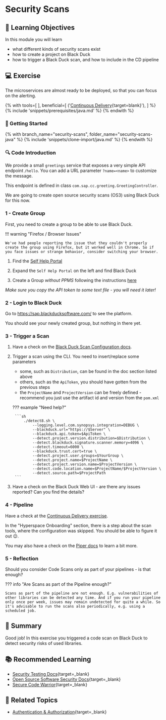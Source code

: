 # Security Scans

## 🎯 Learning Objectives

In this module you will learn 
- what different kinds of security scans exist
- how to create a project on Black Duck
- how to trigger a Black Duck scan, and how to include in the CD pipeline

## 💻 Exercise
The microservices are almost ready to be deployed, so that you can focus on the alerting.

<!-- Prerequisites-->

{% with
  tools=[
  ],
  beneficial=[
    ('[Continuous Delivery](../../continuous-delivery/azure-cloud-foundry-java/){target=blank}'),
  ]
%}
{% include 'snippets/prerequisites/java.md' %}
{% endwith %}

### 🚀 Getting Started

{% with branch_name="security-scans", folder_name="security-scans-java" %}
{% include 'snippets/clone-import/java.md' %}
{% endwith %}

### 🔍 Code Introduction

We provide a small `greetings` service that exposes a very simple API endpoint `/hello`. You can add a URL parameter `?name=<name>` to customize the message.

This endpoint is defined in class `com.sap.cc.greeting.GreetingController`.

We are going to create open source security scans (OS3) using Black Duck for this now.

### 1 - Create Group

First, you need to create a group to be able to use Black Duck.

!!! warning "Firefox / Browser Issues"

    We've had people reporting the issue that they couldn't properly create the group using Firefox, but it worked well in Chrome. So if you face issues or strange behavior, consider switching your browser.

1. Find the [Self Help Portal](https://go.sap.corp/oss_shp_app_blackduck) 

1. Expand the `Self Help Portal` on the left and find Black Duck

1. Create a Group _without PPMS_ following the instructions [here](https://wiki.one.int.sap/wiki/display/osssec/BlackDuck+Self+Help+Portal#BlackDuckSelfHelpPortal-Howtocreateagroup-Step-by-Stepguide)

_Make sure you copy the API token to some text file - you will need it later!_

### 2 - Login to Black Duck

Go to https://sap.blackducksoftware.com/ to see the platform.

You should see your newly created group, but nothing in there yet.

### 3 - Trigger a Scan

1. Have a check on the [Black Duck Scan Configuration docs](https://github.wdf.sap.corp/SynopsysHUBSupport/GeneralSupport/wiki/Black-Duck-Scan-Configuration#scripting).

1. Trigger a scan using the CLI. You need to insert/replace some parameters
    
    - some, such as `Distribution`, can be found in the doc section listed above
    - others, such as the `ApiToken`, you should have gotten from the previous steps
    - the `ProjectName` and `ProjectVersion` can be freely defined - recommend you just use the artifact id and version from the `pom.xml`

    ??? example "Need help?"

        ```sh
            ./detect8.sh \
                --logging.level.com.synopsys.integration=DEBUG \
                --blackduck.url="https://$Server" \
                --blackduck.api.token=$ApiToken \
                --detect.project.version.distribution=$Distribution \
                --detect.blackduck.signature.scanner.memory=4096 \
                --detect.timeout=6000 \
                --blackduck.trust.cert=true \
                --detect.project.user.groups=$YourGroup \
                --detect.project.name=$ProjectName \
                --detect.project.version.name=$ProjectVersion \
                --detect.code.location.name=$ProjectName/$ProjectVersion \
                --detect.source.path=$ProjectPath
        ```

1. Have a check on the Black Duck Web UI - are there any issues reported? Can you find the details?

### 4 - Pipeline

Have a check at the [Continuous Delivery exercise](../../continuous-delivery/azure-cloud-foundry-java/).

In the "Hyperspace Onboarding" section, there is a step about the scan tools, where the configuration was skipped. You should be able to figure it out 😉.

You may also have a check on the [Piper docs](https://github.wdf.sap.corp/pages/ContinuousDelivery/piper-doc/steps/detectExecuteScan/) to learn a bit more.

### 5 - Reflection

Should you consider Code Scans only as part of your pipelines - is that enough?

??? info "Are Scans as part of the Pipeline enough?"

    Scans as part of the pipeline are not enough. E.g. vulnerabilities of other libraries can be detected any time. And if you run your pipeline only once per week, issues may remain undetected for quite a while. So it's advisable to run the scans also periodically, e.g. using a scheduled job.


## 🏁 Summary

Good job!
In this exercise you triggered a code scan on Black Duck to detect security risks of used libraries.

<!-- 
## 🦄 Stretch Goals

### Dynatrace

1. Create an instance of the service:

    You can either go to the [cockpit](https://canary.cockpit.btp.int.sap/cockpit/#/globalaccount/cloudCurriculum/subaccount/5545bfd2-7df6-4a02-99a9-ecfa153f11cd/spaces) or use `cf create-service ... -c <config>` to create your instance. Supply 3 permission assignments in the configuration that match the CAM profiles.

    ??? example "Need help?"

        Here is a template for the json config.

        ```json 
            {
                "environment_name": "GREETINGS<your-user-id>",
                "permission_assignments": [{
                    "name": "Dynatrace Learning Admin",
                    "roles": [ "admin", "log_analytics" ]
                }, {
                    "name": "Dynatrace Learning User",
                    "roles": [ "user", "log_analytics" ]
                }, {
                    "name": "Dynatrace Learning Sensitive",
                    "roles": [ "view_sensitive", "configure_sensitive" ]
                }]
            }
        ```

### Availability Service

Use the SAP Availability service to monitor the availability of your app.

Have a look at their [documentation](https://wiki.one.int.sap/wiki/display/hcpka/Tutorials) and try to define a evaluation that will send a notification if your app is not available.

 -->

## 📚 Recommended Learning

- [Security Testing Docs](https://github.wdf.sap.corp/pages/Security-Testing/doc/){target=_blank}
- [Open Source Software Security Docs](https://wiki.one.int.sap/wiki/display/osssec/Open+Source+Software+Security+Home){target=_blank}
- [Secure Code Warrior](https://wiki.one.int.sap/wiki/display/osssec/Open+Source+Software+Security+Home){target=_blank}


## 🔗 Related Topics

- [Authentication & Authorization](../../auth/java/){target=_blank}
